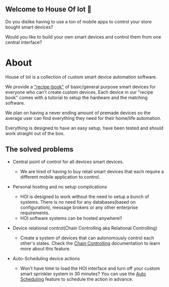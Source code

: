 ## Welcome to House Of Iot 👋
Do you dislike having to use a ton of mobile apps to control your store bought smart devices?

Would you like to build your own smart devices and control them from one central interface?

# About
House of Iot is a collection of custom smart device automation software.

We provide a ["recipe-book"](https://github.com/House-of-IoT/Tutorials) of basic/general purpose smart devices for everyone who can't create custom devices.
Each device in our "recipe book" comes with a tutorial to setup the hardware and the matching software. 

We plan on having a never ending amount of 
premade devices so the average user can find everything they need for their home/life automation.

Everything is designed to have an easy setup, have been tested and  should work straight out of the box.

## The solved problems
- Central point of control for all devices smart devices.
    - We are tired of having to buy retail smart devices that each require a different mobile application to control.
    
- Personal hosting and no setup complications
    - HOI is designed to work without the need to setup a bunch of systems. 
    There is no need for any databases(based on configuration), message brokers or any other enterprise requirements.
    - HOI software systems can be hosted anywhere!!
    
- Device relational control(Chain Controlling aka Relational Controlling)
    - Create a system of devices that can autonomously control each other's states.
    Check the [Chain Controlling](https://github.com/House-of-IoT/HOI-GeneralServer/blob/master/Docs/ChainControlling.MD) 
    documentation to learn more about this feature.
    
- Auto-Scheduling device actions
  - Won't have time to load the HOI interface and turn off your custom smart sprinkler system in 30 minutes? You can use the 
  [Auto Scheduling](https://github.com/House-of-IoT/HOI-GeneralServer/blob/master/Docs/AutoScheduling.MD) feature to
  schedule the action in advance.

    

